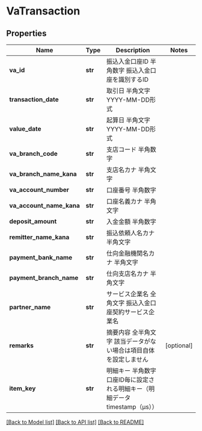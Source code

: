 # VaTransaction

## Properties
Name | Type | Description | Notes
------------ | ------------- | ------------- | -------------
**va_id** | **str** | 振込入金口座ID 半角数字 振込入金口座を識別するID  | 
**transaction_date** | **str** | 取引日 半角文字 YYYY-MM-DD形式  | 
**value_date** | **str** | 起算日 半角文字 YYYY-MM-DD形式  | 
**va_branch_code** | **str** | 支店コード 半角数字  | 
**va_branch_name_kana** | **str** | 支店名カナ 半角文字  | 
**va_account_number** | **str** | 口座番号 半角数字  | 
**va_account_name_kana** | **str** | 口座名義カナ 半角文字  | 
**deposit_amount** | **str** | 入金金額 半角数字  | 
**remitter_name_kana** | **str** | 振込依頼人名カナ 半角文字  | 
**payment_bank_name** | **str** | 仕向金融機関名カナ 半角文字  | 
**payment_branch_name** | **str** | 仕向支店名カナ 半角文字  | 
**partner_name** | **str** | サービス企業名 全角文字 振込入金口座契約サービス企業名  | 
**remarks** | **str** | 摘要内容 全半角文字 該当データがない場合は項目自体を設定しません  | [optional] 
**item_key** | **str** | 明細キー 半角数字 口座ID毎に設定される明細キー（明細データtimestamp（μs）） | 

[[Back to Model list]](../README.md#documentation-for-models) [[Back to API list]](../README.md#documentation-for-api-endpoints) [[Back to README]](../README.md)



